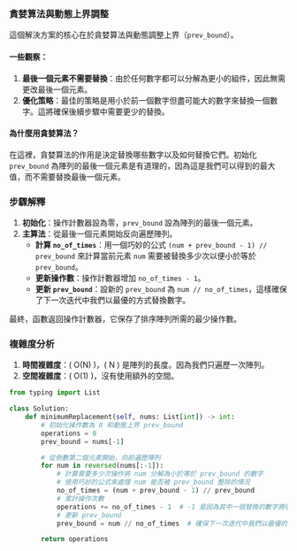 ### 貪婪算法與動態上界調整

這個解決方案的核心在於貪婪算法與動態調整上界（`prev_bound`）。

#### 一些觀察：

1. **最後一個元素不需要替換**：由於任何數字都可以分解為更小的組件，因此無需更改最後一個元素。
2. **優化策略**：最佳的策略是用小於前一個數字但盡可能大的數字來替換一個數字。這將確保後續步驟中需要更少的替換。

#### 為什麼用貪婪算法？

在這裡，貪婪算法的作用是決定替換哪些數字以及如何替換它們。初始化 `prev_bound` 為陣列的最後一個元素是有道理的，因為這是我們可以得到的最大值，而不需要替換最後一個元素。

### 步驟解釋

1. **初始化**：操作計數器設為零，`prev_bound` 設為陣列的最後一個元素。
2. **主算法**：從最後一個元素開始反向遍歷陣列。
    - **計算 `no_of_times`**：用一個巧妙的公式 `(num + prev_bound - 1) // prev_bound` 來計算當前元素 `num` 需要被替換多少次以便小於等於 `prev_bound`。
    - **更新操作數**：操作計數器增加 `no_of_times - 1`。
    - **更新 `prev_bound`**：設新的 `prev_bound` 為 `num // no_of_times`，這樣確保了下一次迭代中我們以最優的方式替換數字。

最終，函數返回操作計數器，它保存了排序陣列所需的最少操作數。

### 複雜度分析

1. **時間複雜度**：\( O(N) \)，\( N \) 是陣列的長度。因為我們只遍歷一次陣列。
2. **空間複雜度**：\( O(1) \)，沒有使用額外的空間。

```python
from typing import List

class Solution:
    def minimumReplacement(self, nums: List[int]) -> int:
        # 初始化操作數為 0 和動態上界 prev_bound
        operations = 0
        prev_bound = nums[-1]

        # 從倒數第二個元素開始，向前遍歷陣列
        for num in reversed(nums[:-1]):
            # 計算需要多少次操作將 num 分解為小於等於 prev_bound 的數字
            # 使用巧妙的公式來處理 num 能否被 prev_bound 整除的情況
            no_of_times = (num + prev_bound - 1) // prev_bound
            # 累計操作次數
            operations += no_of_times - 1  # -1 是因為其中一個替換的數字將佔據原來的位置
            # 更新 prev_bound
            prev_bound = num // no_of_times  # 確保下一次迭代中我們以最優的方式替換數字

        return operations
